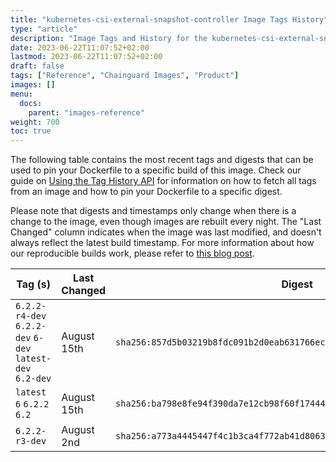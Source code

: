 ```yaml
---
title: "kubernetes-csi-external-snapshot-controller Image Tags History"
type: "article"
description: "Image Tags and History for the kubernetes-csi-external-snapshot-controller Chainguard Image"
date: 2023-06-22T11:07:52+02:00
lastmod: 2023-06-22T11:07:52+02:00
draft: false
tags: ["Reference", "Chainguard Images", "Product"]
images: []
menu:
  docs:
    parent: "images-reference"
weight: 700
toc: true
---
```


The following table contains the most recent tags and digests that can be used to pin your Dockerfile to a specific build of this image. Check our guide on [Using the Tag History API](/chainguard/chainguard-images/using-the-tag-history-api/) for information on how to fetch all tags from an image and how to pin your Dockerfile to a specific digest.

Please note that digests and timestamps only change when there is a change to the image, even though images are rebuilt every night. The "Last Changed" column indicates when the image was last modified, and doesn't always reflect the latest build timestamp. For more information about how our reproducible builds work, please refer to [this blog post](https://www.chainguard.dev/unchained/reproducing-chainguards-reproducible-image-builds).

| Tag (s)                                                    | Last Changed | Digest                                                                    |
|------------------------------------------------------------|--------------|---------------------------------------------------------------------------|
|  `6.2.2-r4-dev` `6.2.2-dev` `6-dev` `latest-dev` `6.2-dev` | August 15th  | `sha256:857d5b03219b8fdc091b2d0eab631766ec0a843b4bc6009de7797feba252623f` |
|  `latest` `6` `6.2.2` `6.2`                                | August 15th  | `sha256:ba798e8fe94f390da7e12cb98f60f17444679070a3895e68c202d3bcd5ac29fe` |
|  `6.2.2-r3-dev`                                            | August 2nd   | `sha256:a773a4445447f4c1b3ca4f772ab41d80637364fd396be27629cf58f21defdb85` |
